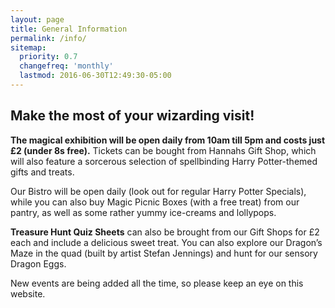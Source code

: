 ```yaml
---
layout: page
title: General Information
permalink: /info/
sitemap:
  priority: 0.7
  changefreq: 'monthly'
  lastmod: 2016-06-30T12:49:30-05:00
---
```


## Make the most of your wizarding visit!

**The magical exhibition will be open daily from 10am till 5pm and costs just £2 (under 8s free).** Tickets can be bought from Hannahs Gift Shop, which will also feature a sorcerous selection of spellbinding Harry Potter-themed gifts and treats.

Our Bistro will be open daily (look out for regular Harry Potter Specials), while you can also buy Magic Picnic Boxes (with a free treat) from our pantry, as well as some rather yummy ice-creams and lollypops.

**Treasure Hunt Quiz Sheets** can also be brought from our Gift Shops for £2 each and include a delicious sweet treat. You can also explore our Dragon’s Maze in the quad (built by artist Stefan Jennings) and hunt for our sensory Dragon Eggs.

New events are being added all the time, so please keep an eye on this website.
